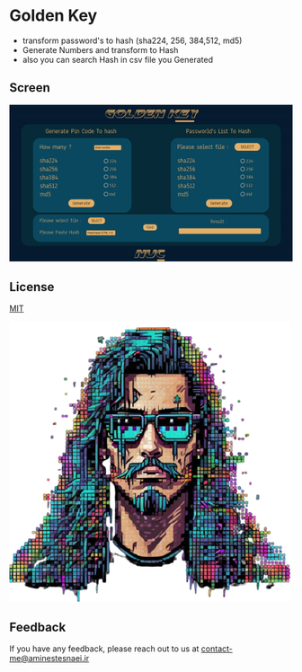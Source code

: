 
# Golden Key

- transform password's to hash (sha224, 256, 384,512, md5) 
- Generate Numbers and transform to Hash
- also you can search Hash in csv file you Generated
 
## Screen

![App Screenshots](https://github.com/Aminestesnaei/Golden-key/blob/main/Screen.gif)



## License

[MIT](https://github.com/Aminestesnaei/Golden-key/blob/main/LICENSE)


![Logo](https://github.com/Aminestesnaei/Golden-key/blob/main/icon.png)


## Feedback

If you have any feedback, please reach out to us at contact-me@aminestesnaei.ir

